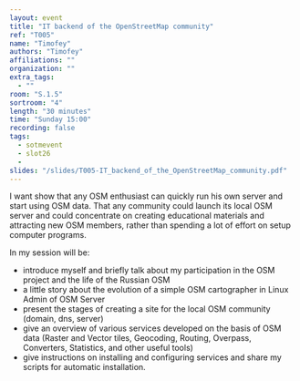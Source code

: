 ```yaml
---
layout: event
title: "IT backend of the OpenStreetMap community"
ref: "T005"
name: "Timofey"
authors: "Timofey"
affiliations: ""
organization: ""
extra_tags:
  - ""
room: "S.1.5"
sortroom: "4"
length: "30 minutes"
time: "Sunday 15:00"
recording: false
tags:
  - sotmevent
  - slot26
  - 
slides: "/slides/T005-IT_backend_of_the_OpenStreetMap_community.pdf"
---
```

I want show that any OSM enthusiast can quickly run his own server and start using OSM data. That any community could launch its local OSM server and could concentrate on creating educational materials and attracting new OSM members, rather than spending a lot of effort on setup computer programs. 

In my session will be:
- introduce myself and briefly talk about my participation in the OSM project and the life of the Russian OSM
- a little story about the evolution of a simple OSM cartographer in Linux Admin of OSM Server
- present the stages of creating a site for the local OSM community (domain, dns, server)
- give an overview of various services developed on the basis of OSM data (Raster and Vector tiles, Geocoding, Routing, Overpass, Converters, Statistics, and other useful tools)
- give instructions on installing and configuring services and share my scripts for automatic installation.